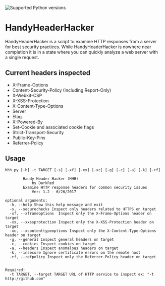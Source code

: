 ![Supported Python versions](https://img.shields.io/badge/python-2.7-blue.svg)
# HandyHeaderHacker
HandyHeaderHacker is a script to examine HTTP responses from a server for best security practices. While HandyHeaderHacker is nowhere near completion it is in a state where you can quickly analyze a web server with a single request.


## Current headers inspected
- X-Frame-Options
- Content-Security-Policy (Including Report-Only)
- X-Webkit-CSP
- X-XSS-Protection
- X-Content-Type-Options
- Server
- Etag
- X-Powered-By
- Set-Cookie and associated cookie flags
- Strict-Transport-Security
- Public-Key-Pins
- Referrer-Policy


## Usage ##
    hhh.py [-h] -t TARGET [-s] [-xf] [-xx] [-xc] [-g] [-c] [-a] [-k] [-rf]

			Handy Header Hacker (HHH)
				by DarkRed
			Examine HTTP response headers for common security issues
				Ver: 1.2 - 6/26/2017
		
    optional arguments:
      -h, --help Show this help message and exit
      -s, --securechecks Inspect only headers related to HTTPS on target
      -xf, --xframeoptions  Inspect only the X-Frame-Options header on target
      -xx, --xxssprotection Inspect only the X-XSS-Protection header on target
      -xc, --xcontenttypeoptions Inspect only the X-Content-Type-Options header on target
      -g, --general Inspect general headers on target
      -c, --cookies Inspect cookies on target
      -a, --headers Inspect anomalous headers on target
      -k, --insecure Ignore certificate errors on the remote host
      -rf, --refpolicy Inspect only the Referrer-Policy header on target

    
    Required:
      -t TARGET, --target TARGET URL of HTTP service to inspect ex: "-t http://github.com"


